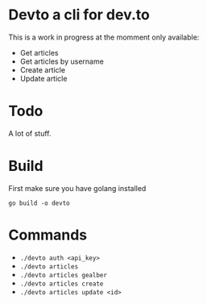# Devto a cli for dev.to

This is a work in progress at the momment only available:
* Get articles
* Get articles by username
* Create article
* Update article

# Todo

A lot of stuff.

# Build

First make sure you have golang installed

`go build -o devto`

# Commands

* `./devto auth <api_key>`
* `./devto articles`
* `./devto articles gealber`
* `./devto articles create`
* `./devto articles update <id>`
